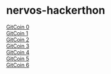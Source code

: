 # nervos-hackerthon

[GitCoin 0](Gitcoin%200/Readme.md)
<br/>
[GitCoin 1](Gitcoin%201/Readme.md)
<br/>
[GitCoin 2](Gitcoin%202/Readme.md)
<br/>
[GitCoin 3](Gitcoin%203/Readme.md)
<br/>
[GitCoin 4](Gitcoin%204/Readme.md)
<br/>
[GitCoin 5](Gitcoin%205/Readme.md)
<br/>
[GitCoin 6](Gitcoin%206/Readme.md)